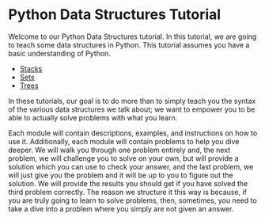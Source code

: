 # Python Data Structures Tutorial

Welcome to our Python Data Structures tutorial. In this tutorial, we are going to teach some data structures in Python. This tutorial assumes you have a basic understanding of Python. 

* [Stacks](DST-stacks.md)
* [Sets](DST-sets.md)
* [Trees](DST-trees.md)

In these tutorials, our goal is to do more than to simply teach you the syntax of the various data structures we talk about; we want to empower you to be able to actually solve problems with what you learn. 

Each module will contain descriptions, examples, and instructions on how to use it. Additionally, each module will contain problems to help you dive deeper. We will walk you through one problem entirely and, the next problem, we will challenge you to solve on your own, but will provide a solution which you can use to check your answer, and the last problem, we will just give you the problem and it will be up to you to figure out the solution. We will provide the results you should get if you have solved the third problem correctly. The reason we structure it this way is because, if you are truly going to learn to solve problems, then, sometimes, you need to take a dive into a problem where you simply are not given an answer.
